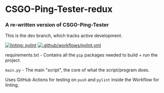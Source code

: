 # CSGO-Ping-Tester-redux

### A re-written version of CSGO-Ping-Tester

This is the dev branch, which tracks active development.

[![linting: pylint](https://img.shields.io/badge/linting-pylint-yellowgreen)](https://github.com/PyCQA/pylint) [![.github/workflows/pylint.yml](https://github.com/Defirence/CSGO-Ping-Tester-redux/actions/workflows/pylint.yml/badge.svg?branch=dev)](https://github.com/Defirence/CSGO-Ping-Tester-redux/actions/workflows/pylint.yml)

requirements.txt - Contains all the `pip` packages needed to build + run the project.

`main.py` - The main "script", the core of what the script/program does.

Uses GitHub Actions for testing on `push` and `pylint` inside the Workflow for linting.